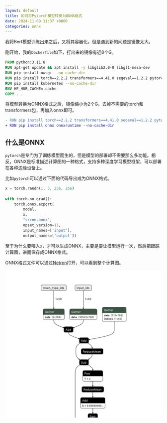 ```yaml
---
layout: default
title: 如何将Pytorch模型转换为ONNX格式
date: 2024-11-09 11:37 +0800
categories: onnx
---
```


我将Bert模型训练出来之后，又将其容器化，但是遇到新的问题是镜像太大。

刚开始，我的`Dockerfile`如下，打出来的镜像有近8个G。

```dockerfile
FROM python:3.11.8
RUN apt-get update && apt install -y libglib2.0-0 libgl1-mesa-dev
RUN pip install uwsgi --no-cache-dir
RUN pip install torch==2.2.2 transformers==4.41.0 seqeval==1.2.2 pytorch-crf==0.7.2 flask flask-cors --no-cache-dir
RUN pip install kubernetes --no-cache-dir
ENV HF_HUB_CACHE=.cache
COPY . .
```

将模型转换为ONNX格式之后，镜像缩小为2个G。去掉不需要的torch和transformers包，再加入onnx即可。

```diff
- RUN pip install torch==2.2.2 transformers==4.41.0 seqeval==1.2.2 pytorch-crf==0.7.2 --no-cache-dir
+ RUN pip install onnx onnxruntime --no-cache-dir
```

## 什么是ONNX

`pytorch`是专门为了训练模型而生的，但是模型的部署却不需要那么多功能。相反，ONNX是标准描述计算图的一种格式，支持多种深度学习模型框架，可以部署在各种边缘设备上。

比如`pytorch`可以通过下面的代码导出成为ONNX格式。

```python
x = torch.randn(1, 3, 256, 256) 
 
with torch.no_grad(): 
    torch.onnx.export( 
        model, 
        x, 
        "srcnn.onnx", 
        opset_version=11, 
        input_names=['input'], 
        output_names=['output'])
```

至于为什么要喂入`x`，才可以生成ONNX，主要是要让模型运行一次，然后把跟踪计算图，进而保存成ONNX格式。

ONNX格式文件可以通过[Netron](https://netron.app/)打开，可以看到整个计算图。

<img src="/images/onnx_diagram.png" style="width:800px">